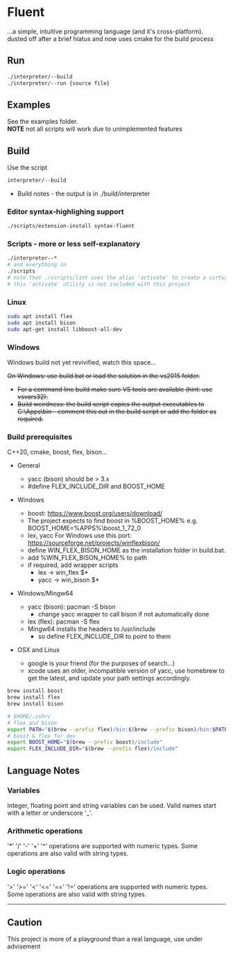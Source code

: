 # Fluent

...a simple, intuitive programming language (and it's cross-platform).  
dusted off after a brief hiatus and now uses cmake for the build process

## Run

```sh
./interpreter/--build
./interpreter/--run {source file}
```

## Examples

See the examples folder.  
**NOTE** not all scripts will work due to unimplemented features

## Build

Use the script

```sh
interpreter/--build
```

- Build notes - the output is in ./build/interpreter

### Editor syntax-highlighing support

```sh
./scripts/extension-install syntax-fluent
```

### Scripts - more or less self-explanatory

```sh
./interpreter--*
# and everything in
./scripts
# note that ./scripts/lint uses the alias 'activate' to create a virtual environment
# this 'activate' utility is not included with this project  
```

### Linux

```sh
sudo apt install flex
sudo apt install bison
sudo apt-get install libboost-all-dev
```

### Windows

Windows build not yet revivified, watch this space...

~~On Windows: use build.bat or load the solution in the vs2015 folder.~~

- ~~For a command line build make sure VS tools are available (hint: use vsvars32).~~
- ~~Build weirdness: the build script copies the output executables to C:\Apps\bin - comment this out in the build script or add the folder as required.~~

### Build prerequisites

C++20, cmake, boost, flex, bison...

- General
  - yacc (bison) should be > 3.x
  - #define FLEX_INCLUDE_DIR and BOOST_HOME
- Windows
  - boost: <https://www.boost.org/users/download/>
  - The project expects to find boost in %BOOST_HOME% e.g. BOOST_HOME=%APPS%\boost_1_72_0
  - lex, yacc For Windows use this port: <https://sourceforge.net/projects/winflexbison/>
  - define WIN_FLEX_BISON_HOME as the installation folder in build.bat.
  - add %WIN_FLEX_BISON_HOME% to path
  - if required, add wrapper scripts
    - lex -> win_flex $*
    - yacc -> win_bison $*

- Windows/Mingw64
  - yacc (bison): pacman -S bison
    - change yacc wrapper to call bison if not automatically done
  - lex (flex): pacman -S flex
  - Mingw64 installs the headers to /usr/include
    - so define FLEX_INCLUDE_DIR to point to them

- OSX and Linux
  - google is your friend (for the purposes of search...)
  - xcode uses an older, incompatible version of yacc, use homebrew to get the latest, and update your path settings accordingly.

```sh
brew install boost
brew install flex
brew install bison
```

```sh
# $HOME/.zshrc
# flex and bison
export PATH="$(brew --prefix flex)/bin:$(brew --prefix bison)/bin:$PATH"
# boost & flex for dev
export BOOST_HOME="$(brew --prefix boost)/include"
export FLEX_INCLUDE_DIR="$(brew --prefix flex)/include"
```

## Language Notes

### Variables

Integer, floating point and string variables can be used.
Valid names start with a letter or underscore '_'.

### Arithmetic operations

'*' '/' '-' '+' '^' operations are supported with numeric types.
Some operations are also valid with string types.

### Logic operations

'>' '>=' '<' '<=' '==' '!=' operations are supported with numeric types.
Some operations are also valid with string types.

---

## Caution

This project is more of a playground than a real language, use under advisement
